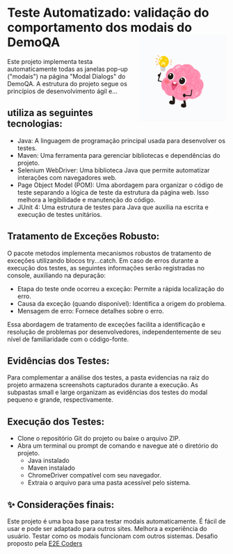 # Teste Automatizado: validação do comportamento dos modais do DemoQA <img align="right" width="200" height="200" src="https://github.com/Susana-Bergamo/automacao.modal/blob/b17fbd180eb2255bf5dec131bc61aa59e55cb3a8/modal.png">

Este projeto implementa testa automaticamente todas as janelas pop-up ("modais") na página "Modal Dialogs" do DemoQA.
A estrutura do projeto segue os princípios de desenvolvimento ágil e...

## utiliza as seguintes tecnologias:
* Java: A linguagem de programação principal usada para desenvolver os testes.
* Maven: Uma ferramenta para gerenciar bibliotecas e dependências do projeto.
* Selenium WebDriver: Uma biblioteca Java que permite automatizar interações com navegadores web.
* Page Object Model (POM): Uma abordagem para organizar o código de teste separando a lógica de teste da estrutura da página web. Isso melhora a legibilidade e manutenção do código.
* JUnit 4: Uma estrutura de testes para Java que auxilia na escrita e execução de testes unitários.

## Tratamento de Exceções Robusto:
O pacote metodos implementa mecanismos robustos de tratamento de exceções utilizando blocos try...catch. Em caso de erros durante a execução dos testes, as seguintes informações serão registradas no console, auxiliando na depuração:
* Etapa do teste onde ocorreu a exceção: Permite a rápida localização do erro.
* Causa da exceção (quando disponível): Identifica a origem do problema.
* Mensagem de erro: Fornece detalhes sobre o erro.
  
Essa abordagem de tratamento de exceções facilita a identificação e resolução de problemas por desenvolvedores, independentemente de seu nível de familiaridade com o código-fonte.

## Evidências dos Testes:
Para complementar a análise dos testes, a pasta evidencias na raiz do projeto armazena screenshots capturados durante a execução. As subpastas small e large organizam as evidências dos testes do modal pequeno e grande, respectivamente.

## Execução dos Testes:
* Clone o repositório Git do projeto ou baixe o arquivo ZIP.
* Abra um terminal ou prompt de comando e navegue até o diretório do projeto.
  * Java instalado 
  * Maven instalado 
  * ChromeDriver compatível com seu navegador.
  * Extraia o arquivo para uma pasta acessível pelo sistema.

 ## ✨ Considerações finais:
Este projeto é uma boa base para testar modais automaticamente. É fácil de usar e pode ser adaptado para outros sites. Melhora a experiência do usuário. Testar como os modais funcionam com outros sistemas.
Desafio proposto pela [E2E Coders](https://ead.e2etreinamentos.com.br/)
